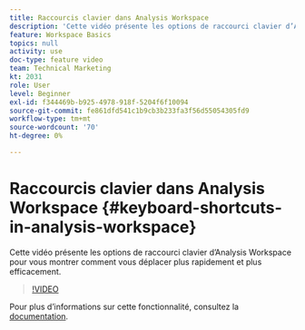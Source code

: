 ```yaml
---
title: Raccourcis clavier dans Analysis Workspace
description: 'Cette vidéo présente les options de raccourci clavier d’Analysis Workspace pour vous montrer comment vous déplacer plus rapidement et plus efficacement. '
feature: Workspace Basics
topics: null
activity: use
doc-type: feature video
team: Technical Marketing
kt: 2031
role: User
level: Beginner
exl-id: f344469b-b925-4978-918f-5204f6f10094
source-git-commit: fe861dfd541c1b9cb3b233fa3f56d55054305fd9
workflow-type: tm+mt
source-wordcount: '70'
ht-degree: 0%

---
```


# Raccourcis clavier dans Analysis Workspace {#keyboard-shortcuts-in-analysis-workspace}

Cette vidéo présente les options de raccourci clavier d’Analysis Workspace pour vous montrer comment vous déplacer plus rapidement et plus efficacement.

>[!VIDEO](https://video.tv.adobe.com/v/23984/?quality=12)

Pour plus d’informations sur cette fonctionnalité, consultez la [documentation](https://experienceleague.adobe.com/docs/analytics/analyze/analysis-workspace/build-workspace-project/fa-shortcut-keys.html?lang=en).
